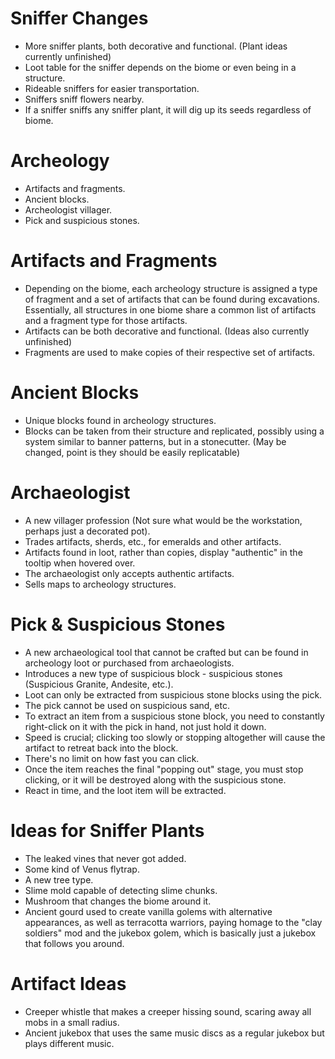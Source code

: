 # Sniffer Changes
- More sniffer plants, both decorative and functional. (Plant ideas currently unfinished)
- Loot table for the sniffer depends on the biome or even being in a structure.
- Rideable sniffers for easier transportation.
- Sniffers sniff flowers nearby.
- If a sniffer sniffs any sniffer plant, it will dig up its seeds regardless of biome.

# Archeology
- Artifacts and fragments.
- Ancient blocks.
- Archeologist villager.
- Pick and suspicious stones.

# Artifacts and Fragments
- Depending on the biome, each archeology structure is assigned a type of fragment and a set of artifacts that can be found during excavations. Essentially, all structures in one biome share a common list of artifacts and a fragment type for those artifacts.
- Artifacts can be both decorative and functional. (Ideas also currently unfinished)
- Fragments are used to make copies of their respective set of artifacts. 

# Ancient Blocks
- Unique blocks found in archeology structures.
- Blocks can be taken from their structure and replicated, possibly using a system similar to banner patterns, but in a stonecutter. (May be changed, point is they should be easily replicatable)

# Archaeologist
- A new villager profession (Not sure what would be the workstation, perhaps just a decorated pot).
- Trades artifacts, sherds, etc., for emeralds and other artifacts.
- Artifacts found in loot, rather than copies, display "authentic" in the tooltip when hovered over.
- The archaeologist only accepts authentic artifacts.
- Sells maps to archeology structures.

# Pick & Suspicious Stones
- A new archaeological tool that cannot be crafted but can be found in archeology loot or purchased from archaeologists.
- Introduces a new type of suspicious block - suspicious stones (Suspicious Granite, Andesite, etc.).
- Loot can only be extracted from suspicious stone blocks using the pick.
- The pick cannot be used on suspicious sand, etc.
- To extract an item from a suspicious stone block, you need to constantly right-click on it with the pick in hand, not just hold it down.
- Speed is crucial; clicking too slowly or stopping altogether will cause the artifact to retreat back into the block.
- There's no limit on how fast you can click.
- Once the item reaches the final "popping out" stage, you must stop clicking, or it will be destroyed along with the suspicious stone.
- React in time, and the loot item will be extracted.

# Ideas for Sniffer Plants
- The leaked vines that never got added.
- Some kind of Venus flytrap.
- A new tree type.
- Slime mold capable of detecting slime chunks.
- Mushroom that changes the biome around it.
- Ancient gourd used to create vanilla golems with alternative appearances, as well as terracotta warriors, paying homage to the "clay soldiers" mod and the jukebox golem, which is basically just a jukebox that follows you around.

# Artifact Ideas
- Creeper whistle that makes a creeper hissing sound, scaring away all mobs in a small radius.
- Ancient jukebox that uses the same music discs as a regular jukebox but plays different music.
